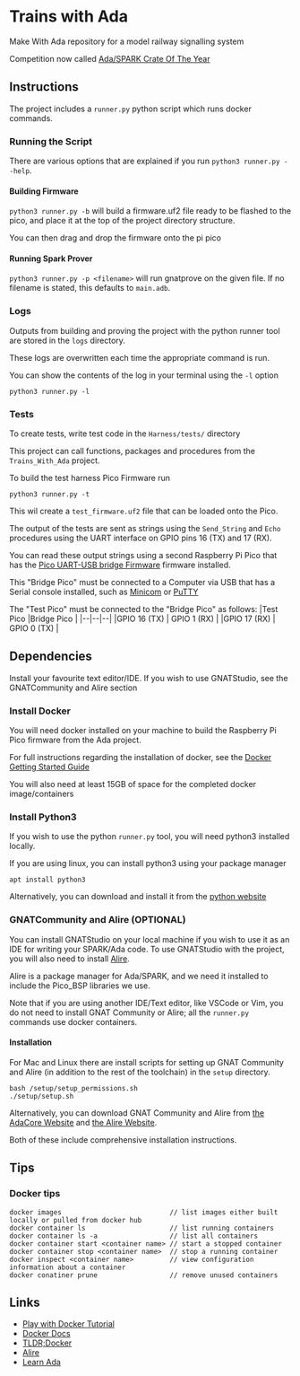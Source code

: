 # Trains with Ada
Make With Ada repository for a model railway signalling system

Competition now called [Ada/SPARK Crate Of The Year](https://blog.adacore.com/announcing-the-first-ada-spark-crate-of-the-year-award)

## Instructions
The project includes a `runner.py` python script which runs docker commands.

### Running the Script
There are various options that are explained if you run `python3 runner.py --help`.

#### Building Firmware
`python3 runner.py -b` will build a firmware.uf2 file ready to be flashed to the pico, and place it at the top of the project directory structure.

You can then drag and drop the firmware onto the pi pico

#### Running Spark Prover
`python3 runner.py -p <filename>` will run gnatprove on the given file. If no filename is stated, this defaults to `main.adb`.

### Logs
Outputs from building and proving the project with the python runner tool are stored in the `logs` directory.

These logs are overwritten each time the appropriate command is run.

You can show the contents of the log in your terminal using the `-l` option
```
python3 runner.py -l
```

### Tests
To create tests, write test code in the `Harness/tests/` directory

This project can call functions, packages and procedures from the `Trains_With_Ada` project.

To build the test harness Pico Firmware run
```
python3 runner.py -t
```
This wil create a `test_firmware.uf2` file that can be loaded onto the Pico.

The output of the tests are sent as strings using the `Send_String` and `Echo` procedures using the UART interface on GPIO pins 16 (TX) and 17 (RX).

You can read these output strings using a second Raspberry Pi Pico that has the [Pico UART-USB bridge Firmware](https://github.com/Noltari/pico-uart-bridge/releases/tag/v2.1) firmware installed.

This "Bridge Pico" must be connected to a Computer via USB that has a Serial console installed, such as [Minicom](https://wiki.emacinc.com/wiki/Getting_Started_With_Minicom) or [PuTTY](https://www.chiark.greenend.org.uk/~sgtatham/putty/)

The "Test Pico" must be connected to the "Bridge Pico" as follows:
|Test Pico |Bridge Pico |
|--|--|--|
|GPIO 16 (TX) | GPIO 1 (RX) |
|GPIO 17 (RX) | GPIO 0 (TX) |

## Dependencies
Install your favourite text editor/IDE. If you wish to use GNATStudio, see the GNATCommunity and Alire section

### Install Docker
You will need docker installed on your machine to build the Raspberry Pi Pico firmware from the Ada project.

For full instructions regarding the installation of docker, see the [Docker Getting Started Guide](https://www.docker.com/get-started)

You will also need at least 15GB of space for the completed docker image/containers

### Install Python3
If you wish to use the python `runner.py` tool, you will need python3 installed locally.

If you are using linux, you can install python3 using your package manager
```
apt install python3
```

Alternatively, you can download and install it from the [python website](https://www.python.org/downloads/)

### GNATCommunity and Alire (OPTIONAL)
You can install GNATStudio on your local machine if you wish to use it as an IDE for writing your SPARK/Ada code.
To use GNATStudio with the project, you will also need to install [Alire](https://alire.ada.dev/).

Alire is a package manager for Ada/SPARK, and we need it installed to include the Pico_BSP libraries we use.

Note that if you are using another IDE/Text editor, like VSCode or Vim, you do not need to install GNAT Community or Alire; all the `runner.py` commands use docker containers.

#### Installation
For Mac and Linux there are install scripts for setting up GNAT Community and Alire (in addition to the rest of the toolchain) in the `setup` directory.
```
bash /setup/setup_permissions.sh
./setup/setup.sh
```

Alternatively, you can download GNAT Community and Alire from [the AdaCore Website](https://www.adacore.com/download/more) and [the Alire Website](https://alire.ada.dev/docs/#installation).

Both of these include comprehensive installation instructions.

## Tips

### Docker tips
```
docker images                           // list images either built locally or pulled from docker hub
docker container ls                     // list running containers
docker container ls -a                  // list all containers
docker container start <container name> // start a stopped container
docker container stop <container name>  // stop a running container
docker inspect <container name>         // view configuration information about a container
docker conatiner prune                  // remove unused containers
```

## Links
- [Play with Docker Tutorial](https://training.play-with-docker.com/)
- [Docker Docs](https://docs.docker.com/)
- [TLDR;Docker](https://github.com/tldr-pages/tldr/blob/master/pages/common/docker.md)
- [Alire](https://alire.ada.dev/)
- [Learn Ada](https://learn.adacore.com/)
